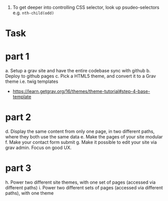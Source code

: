 1. To get deeper into controlling CSS selector, look up psudeo-selectors
e.g. `nth-child(odd)`



# Task

# part 1
a. Setup a grav site and have the entire codebase sync with github
b. Deploy to github pages
c. Pick a HTML5 theme, and convert it to a Grav theme i.e. twig templates
- https://learn.getgrav.org/16/themes/theme-tutorial#step-4-base-template

# part 2
d. Display the same content from only one page, in two different paths, where they both use the same data
e. Make the pages of your site modular
f. Make your contact form submit
g. Make it possible to edit your site via grav admin. Focus on good UX.

# part 3
h. Power two different site themes, with one set of pages (accessed via different paths)
i. Power two different sets of pages (accessed via different paths), with one theme